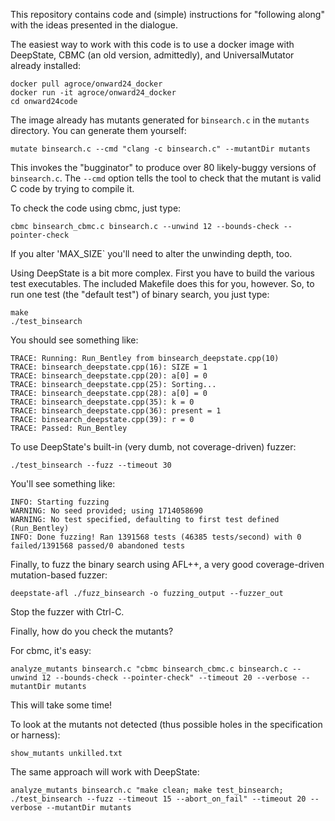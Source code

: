 This repository contains code and (simple) instructions for "following along" with the ideas
presented in the dialogue.

The easiest way to work with this code is to use a docker image with DeepState, CBMC (an old version, admittedly), and UniversalMutator already installed:

```
docker pull agroce/onward24_docker
docker run -it agroce/onward24_docker
cd onward24code
```

The image already has mutants generated for `binsearch.c` in the `mutants` directory.  You can generate them yourself:

```
mutate binsearch.c --cmd "clang -c binsearch.c" --mutantDir mutants
```

This invokes the "bugginator" to produce over 80 likely-buggy versions of `binsearch.c`.  The `--cmd` option tells the tool to check that the mutant is valid C code by trying to compile it.

To check the code using cbmc, just type:

```
cbmc binsearch_cbmc.c binsearch.c --unwind 12 --bounds-check --pointer-check
```

If you alter 'MAX_SIZE` you'll need to alter the unwinding depth, too.

Using DeepState is a bit more complex.  First you have to build the various test executables.  The included Makefile does this for you, however.  So, to run one test (the "default test") of binary search, you just type:

```
make
./test_binsearch
```

You should see something like:

```
TRACE: Running: Run_Bentley from binsearch_deepstate.cpp(10)
TRACE: binsearch_deepstate.cpp(16): SIZE = 1
TRACE: binsearch_deepstate.cpp(20): a[0] = 0
TRACE: binsearch_deepstate.cpp(25): Sorting...
TRACE: binsearch_deepstate.cpp(28): a[0] = 0
TRACE: binsearch_deepstate.cpp(35): k = 0
TRACE: binsearch_deepstate.cpp(36): present = 1
TRACE: binsearch_deepstate.cpp(39): r = 0
TRACE: Passed: Run_Bentley
```

To use DeepState's built-in (very dumb, not coverage-driven) fuzzer:

```
./test_binsearch --fuzz --timeout 30
```

You'll see something like:

```
INFO: Starting fuzzing
WARNING: No seed provided; using 1714058690
WARNING: No test specified, defaulting to first test defined (Run_Bentley)
INFO: Done fuzzing! Ran 1391568 tests (46385 tests/second) with 0 failed/1391568 passed/0 abandoned tests
```

Finally, to fuzz the binary search using AFL++, a very good coverage-driven mutation-based fuzzer:

```
deepstate-afl ./fuzz_binsearch -o fuzzing_output --fuzzer_out
```

Stop the fuzzer with Ctrl-C.

Finally, how do you check the mutants?

For cbmc, it's easy:

```
analyze_mutants binsearch.c "cbmc binsearch_cbmc.c binsearch.c --unwind 12 --bounds-check --pointer-check" --timeout 20 --verbose --mutantDir mutants
```

This will take some time!

To look at the mutants not detected (thus possible holes in the specification or harness):

```
show_mutants unkilled.txt
```

The same approach will work with DeepState:

```
analyze_mutants binsearch.c "make clean; make test_binsearch; ./test_binsearch --fuzz --timeout 15 --abort_on_fail" --timeout 20 --verbose --mutantDir mutants
```
